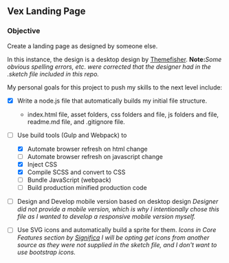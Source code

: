 ## Vex Landing Page

### Objective
Create a landing page as designed by someone else.

In this instance, the design is a desktop design by [Themefisher](https://themefisher.com). **Note:**_Some obvious spelling errors, etc. were corrected that the designer had in the .sketch file included in this repo._

My personal goals for this project to push my skills to the next level include:

- [x] Write a node.js file that automatically builds my initial file structure. 
  - index.html file, asset folders, css folders and file, js folders and file, readme.md file, and .gitignore file.
- [ ] Use build tools (Gulp and Webpack) to 
  - [x] Automate browser refresh on html change
  - [ ] Automate browser refresh on javascript change
  - [x] Inject CSS
  - [x] Compile SCSS and convert to CSS 
  - [ ] Bundle JavaScript (webpack) 
  - [ ] Build production minified production code
- [ ] Design and Develop mobile version based on desktop design
_Designer did not provide a mobile version, which is why I intentionally chose this file as I wanted to develop a responsive mobile version myself._
- [ ] Use SVG icons and automatically build a sprite for them.
_Icons in Core Features section by [Significa](https://dribbble.com/significa)_
_I will be opting get icons from another source as they were not supplied in the sketch file, and I don't want to use bootstrap icons._



